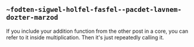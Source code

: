## `~fodten-sigwel-holfel-fasfel--pacdet-lavnem-dozter-marzod`
If you include your addition function from the other post in a core, you can refer to it inside multiplication. Then it's just repeatedly calling it.